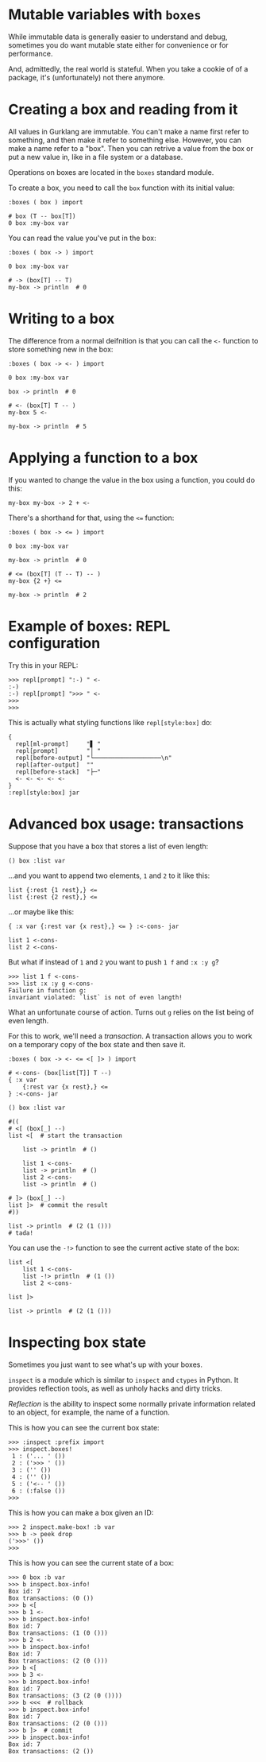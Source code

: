 # Mutable variables with `boxes`

While immutable data is generally easier to understand and debug, sometimes
you do want mutable state either for convenience or for performance.

And, admittedly, the real world is stateful. When you take a cookie of
of a package, it's (unfortunately) not there anymore.

# Creating a box and reading from it

All values in Gurklang are immutable. You can't make a name first refer to
something, and then make it refer to something else. However, you can make a name
refer to a "box". Then you can retrive a value from the box or put a new value
in, like in a file system or a database.

Operations on boxes are located in the `boxes` standard module.

To create a box, you need to call the `box` function with its initial value:

```gurk
:boxes ( box ) import

# box (T -- box[T])
0 box :my-box var
```

You can read the value you've put in the box:

```gurk
:boxes ( box -> ) import

0 box :my-box var

# -> (box[T] -- T)
my-box -> println  # 0
```

# Writing to a box

The difference from a normal deifnition is that you can call the `<-` function
to store something new in the box:

```gurk
:boxes ( box -> <- ) import

0 box :my-box var

box -> println  # 0

# <- (box[T] T -- )
my-box 5 <-

my-box -> println  # 5
```

# Applying a function to a box

If you wanted to change the value in the box using a function, you could do this:
```gurk
my-box my-box -> 2 + <-
```

There's a shorthand for that, using the `<=` function:
```gurk
:boxes ( box -> <= ) import

0 box :my-box var

my-box -> println  # 0

# <= (box[T] (T -- T) -- )
my-box {2 +} <=

my-box -> println  # 2
```

# Example of boxes: REPL configuration

Try this in your REPL:

```gurk
>>> repl[prompt] ":-) " <-
:-)
:-) repl[prompt] ">>> " <-
>>>
>>>
```

This is actually what styling functions like `repl[style:box]` do:
```gurk
{
  repl[ml-prompt]     "▋ "
  repl[prompt]        "│ "
  repl[before-output] "└───────────────────\n"
  repl[after-output]  ""
  repl[before-stack]  "├─"
  <- <- <- <- <-
}
:repl[style:box] jar
```

# Advanced box usage: transactions

Suppose that you have a box that stores a list of even length:
```gurk
() box :list var
```

...and you want to append two elements, `1` and `2` to it like this:
```gurk
list {:rest {1 rest},} <=
list {:rest {2 rest},} <=
```
...or maybe like this:
```gurk
{ :x var {:rest var {x rest},} <= } :<-cons- jar

list 1 <-cons-
list 2 <-cons-
```

But what if instead of `1` and `2` you want to push `1 f` and `:x :y g`?
```gurkrepl
>>> list 1 f <-cons-
>>> list :x :y g <-cons-
Failure in function g:
invariant violated: `list` is not of even langth!
```
What an unfortunate course of action. Turns out `g` relies on the list being
of even length.

For this to work, we'll need a _transaction_. A transaction allows you to
work on a temporary copy of the box state and then save it.

```gurk
:boxes ( box -> <- <= <[ ]> ) import

# <-cons- (box[list[T]] T --)
{ :x var
    {:rest var {x rest},} <=
} :<-cons- jar

() box :list var

#((
# <[ (box[_] --)
list <[  # start the transaction

    list -> println  # ()

    list 1 <-cons-
    list -> println  # ()
    list 2 <-cons-
    list -> println  # ()

# ]> (box[_] --)
list ]>  # commit the result
#))

list -> println  # (2 (1 ()))
# tada!
```

You can use the `-!>` function to see the current active state of the box:

```gurk
list <[
    list 1 <-cons-
    list -!> println  # (1 ())
    list 2 <-cons-

list ]>

list -> println  # (2 (1 ()))
```

# Inspecting box state

Sometimes you just want to see what's up with your boxes.

`inspect` is a module which is similar to `inspect` and `ctypes` in
Python. It provides reflection tools, as well as unholy hacks and dirty tricks.

_Reflection_ is the ability to inspect some normally private information
related to an object, for example, the name of a function.

This is how you can see the current box state:
```gurkrepl
>>> :inspect :prefix import
>>> inspect.boxes!
 1 : ('... ' ())
 2 : ('>>> ' ())
 3 : ('' ())
 4 : ('' ())
 5 : ('<-- ' ())
 6 : (:false ())
>>>
```

This is how you can make a box given an ID:
```gurkrepl
>>> 2 inspect.make-box! :b var
>>> b -> peek drop
('>>>' ())
>>>
```

This is how you can see the current state of a box:
```gurkrepl
>>> 0 box :b var
>>> b inspect.box-info!
Box id: 7
Box transactions: (0 ())
>>> b <[
>>> b 1 <-
>>> b inspect.box-info!
Box id: 7
Box transactions: (1 (0 ()))
>>> b 2 <-
>>> b inspect.box-info!
Box id: 7
Box transactions: (2 (0 ()))
>>> b <[
>>> b 3 <-
>>> b inspect.box-info!
Box id: 7
Box transactions: (3 (2 (0 ())))
>>> b <<<  # rollback
>>> b inspect.box-info!
Box id: 7
Box transactions: (2 (0 ()))
>>> b ]>  # commit
>>> b inspect.box-info!
Box id: 7
Box transactions: (2 ())
```